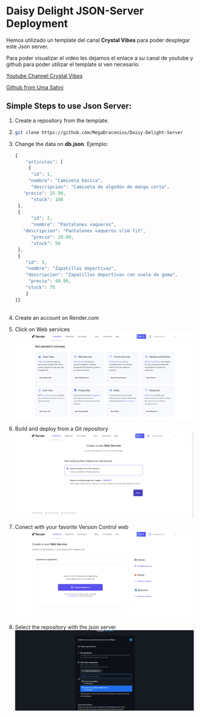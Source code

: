 # Daisy Delight JSON-Server Deployment

Hemos utilizado un template del canal **Crystal Vibes** para poder
desplegar este Json server.

Para poder visualizar el video les dejamos el enlace a su canal de youtube y github para poder utilizar el template si ven necesario:

[Youtube Channel Crystal Vibes](https://www.figma.com/file/Gl7NNI4p3zRwZQmhRyurPZ/Daisy-Delight?type=design&node-id=0-1&mode=design&t=0gcxtvfwts8xmjpA-0)

[Github from Uma Sahni ](https://github.com/UmaSahni)

## Simple Steps to use Json Server:

1. Create a repository from the template.

2. ```bash
   git clone https://github.com/MegaDraconius/Daisy-Delight-Server
   ```

3. Change the data on **db.json**.
   Ejemplo:

   ```js
   {
       "articulos": [
        {
         "id": 1,
        "nombre": "Camiseta básica",
         "descripcion": "Camiseta de algodón de manga corta",
      "precio": 15.99,
         "stock": 100
    },
    {
         "id": 2,
         "nombre": "Pantalones vaqueros",
      "descripcion": "Pantalones vaqueros slim fit",
         "precio": 29.99,
         "stock": 50
    },
    {
       "id": 3,
       "nombre": "Zapatillas deportivas",
       "descripcion": "Zapatillas deportivas con suela de goma",
        "precio": 49.99,
       "stock": 75
       }
   ]}



   ```

4. Create an account on Render.com

5. Click on Web services ![alt text](image.png)
6. Build and deploy from a Git repository![alt text](image-1.png)
7. Conect with your favorite Version Control web ![alt text](image-2.png)
8. Select the repository with the json server ![alt text](image-3.png)
